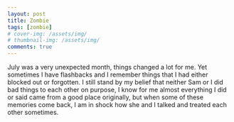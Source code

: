 ```yaml
---
layout: post
title: Zombie
tags: [zombie]
# cover-img: /assets/img/
# thumbnail-img: /assets/img/
comments: true
---
```

July was a very unexpected month, things changed a lot for me. Yet sometimes I have flashbacks and I remember things that I had either blocked out or forgotten. I still stand by my belief that neither Sam or I did bad things to each other on purpose, I know for me almost everything I did or said came from a good place originally, but when some of these memories come back, I am in shock how she and I talked and treated each other sometimes.
